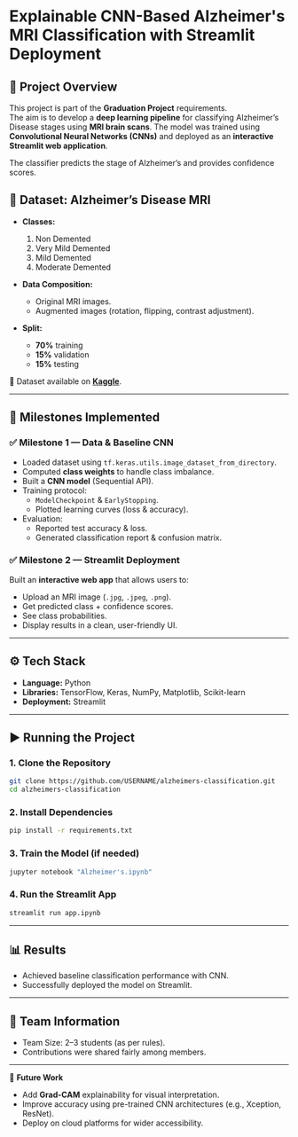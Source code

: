 # Explainable CNN-Based Alzheimer's MRI Classification with Streamlit Deployment

## 📌 Project Overview  
This project is part of the **Graduation Project** requirements.  
The aim is to develop a **deep learning pipeline** for classifying Alzheimer’s Disease stages using **MRI brain scans**. The model was trained using **Convolutional Neural Networks (CNNs)** and deployed as an **interactive Streamlit web application**.  

The classifier predicts the stage of Alzheimer’s and provides confidence scores.  


## 🧠 Dataset: Alzheimer’s Disease MRI  
- **Classes:**  
  1. Non Demented  
  2. Very Mild Demented  
  3. Mild Demented  
  4. Moderate Demented  

- **Data Composition:**  
  - Original MRI images.  
  - Augmented images (rotation, flipping, contrast adjustment).  

- **Split:**  
  - **70%** training  
  - **15%** validation  
  - **15%** testing  

📂 Dataset available on **[Kaggle](https://www.kaggle.com/datasets)**.  

---

## 🚀 Milestones Implemented  

### ✅ Milestone 1 — Data & Baseline CNN  
- Loaded dataset using `tf.keras.utils.image_dataset_from_directory`.  
- Computed **class weights** to handle class imbalance.  
- Built a **CNN model** (Sequential API).  
- Training protocol:  
  - `ModelCheckpoint` & `EarlyStopping`.  
  - Plotted learning curves (loss & accuracy).  
- Evaluation:  
  - Reported test accuracy & loss.  
  - Generated classification report & confusion matrix.  

### ✅ Milestone 2 — Streamlit Deployment  
Built an **interactive web app** that allows users to:  
- Upload an MRI image (`.jpg`, `.jpeg`, `.png`).  
- Get predicted class + confidence scores.  
- See class probabilities.  
- Display results in a clean, user-friendly UI.  

---

## ⚙️ Tech Stack  
- **Language:** Python  
- **Libraries:** TensorFlow, Keras, NumPy, Matplotlib, Scikit-learn  
- **Deployment:** Streamlit  

---

## ▶️ Running the Project  

### 1. Clone the Repository  
```bash
git clone https://github.com/USERNAME/alzheimers-classification.git
cd alzheimers-classification
```

### 2. Install Dependencies  
```bash
pip install -r requirements.txt
```

### 3. Train the Model (if needed)  
```bash
jupyter notebook "Alzheimer's.ipynb"
```

### 4. Run the Streamlit App  
```bash
streamlit run app.ipynb
```

---

## 📊 Results  
- Achieved baseline classification performance with CNN.  
- Successfully deployed the model on Streamlit.  

---

## 👥 Team Information  
- Team Size: 2–3 students (as per rules).  
- Contributions were shared fairly among members.  

---

📌 **Future Work**  
- Add **Grad-CAM** explainability for visual interpretation.  
- Improve accuracy using pre-trained CNN architectures (e.g., Xception, ResNet).  
- Deploy on cloud platforms for wider accessibility.  
